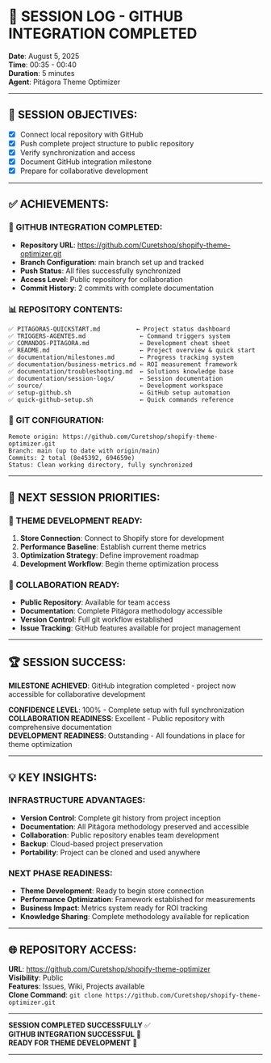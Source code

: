 # 📝 SESSION LOG - GITHUB INTEGRATION COMPLETED

**Date**: August 5, 2025  
**Time**: 00:35 - 00:40  
**Duration**: 5 minutes  
**Agent**: Pitágora Theme Optimizer  

---

## 🎯 **SESSION OBJECTIVES:**
- [x] Connect local repository with GitHub
- [x] Push complete project structure to public repository
- [x] Verify synchronization and access
- [x] Document GitHub integration milestone
- [x] Prepare for collaborative development

---

## ✅ **ACHIEVEMENTS:**

### **🚀 GITHUB INTEGRATION COMPLETED:**
- **Repository URL**: https://github.com/Curetshop/shopify-theme-optimizer.git
- **Branch Configuration**: main branch set up and tracked
- **Push Status**: All files successfully synchronized
- **Access Level**: Public repository for collaboration
- **Commit History**: 2 commits with complete documentation

### **📊 REPOSITORY CONTENTS:**
```
✅ PITAGORAS-QUICKSTART.md          ← Project status dashboard
✅ TRIGGERS-AGENTES.md               ← Command triggers system
✅ COMANDOS-PITAGORA.md              ← Development cheat sheet
✅ README.md                         ← Project overview & quick start
✅ documentation/milestones.md       ← Progress tracking system
✅ documentation/business-metrics.md ← ROI measurement framework
✅ documentation/troubleshooting.md  ← Solutions knowledge base
✅ documentation/session-logs/       ← Session documentation
✅ source/                           ← Development workspace
✅ setup-github.sh                   ← GitHub setup automation
✅ quick-github-setup.sh             ← Quick commands reference
```

### **🔗 GIT CONFIGURATION:**
```
Remote origin: https://github.com/Curetshop/shopify-theme-optimizer.git
Branch: main (up to date with origin/main)
Commits: 2 total (8e45392, 694659e)
Status: Clean working directory, fully synchronized
```

---

## 🎯 **NEXT SESSION PRIORITIES:**

### **🚀 THEME DEVELOPMENT READY:**
1. **Store Connection**: Connect to Shopify store for development
2. **Performance Baseline**: Establish current theme metrics
3. **Optimization Strategy**: Define improvement roadmap
4. **Development Workflow**: Begin theme optimization process

### **👥 COLLABORATION READY:**
- **Public Repository**: Available for team access
- **Documentation**: Complete Pitágora methodology accessible
- **Version Control**: Full git workflow established
- **Issue Tracking**: GitHub features available for project management

---

## 🏆 **SESSION SUCCESS:**

**MILESTONE ACHIEVED**: GitHub integration completed - project now accessible for collaborative development

**CONFIDENCE LEVEL**: 100% - Complete setup with full synchronization  
**COLLABORATION READINESS**: Excellent - Public repository with comprehensive documentation  
**DEVELOPMENT READINESS**: Outstanding - All foundations in place for theme optimization  

---

## 💡 **KEY INSIGHTS:**

### **INFRASTRUCTURE ADVANTAGES:**
- **Version Control**: Complete git history from project inception
- **Documentation**: All Pitágora methodology preserved and accessible
- **Collaboration**: Public repository enables team development
- **Backup**: Cloud-based project preservation
- **Portability**: Project can be cloned and used anywhere

### **NEXT PHASE READINESS:**
- **Theme Development**: Ready to begin store connection
- **Performance Optimization**: Framework established for measurements
- **Business Impact**: Metrics system ready for ROI tracking
- **Knowledge Sharing**: Complete methodology available for replication

---

## 🌐 **REPOSITORY ACCESS:**

**URL**: https://github.com/Curetshop/shopify-theme-optimizer  
**Visibility**: Public  
**Features**: Issues, Wiki, Projects available  
**Clone Command**: `git clone https://github.com/Curetshop/shopify-theme-optimizer.git`  

---

**SESSION COMPLETED SUCCESSFULLY** ✅  
**GITHUB INTEGRATION SUCCESSFUL** 🚀  
**READY FOR THEME DEVELOPMENT** 🎯

---
